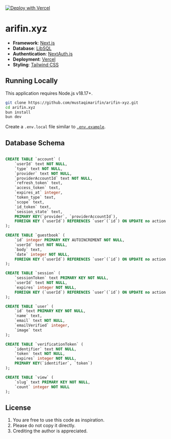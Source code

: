 [![Deploy with Vercel](https://vercel.com/button)](https://vercel.com/new/clone?repository-url=https%3A%2F%2Fgithub.com%2Fmustaqimarifin%2Farifin.xyz)

# arifin.xyz

- **Framework**: [Next.js](https://nextjs.org/)
- **Database**: [LibSQL](https://turso.tech/)
- **Authentication**: [NextAuth.js](https://next-auth.js.org)
- **Deployment**: [Vercel](https://vercel.com)
- **Styling**: [Tailwind CSS](https://tailwindcss.com)

## Running Locally

This application requires Node.js v18.17+.

```bash
git clone https://github.com/mustaqimarifin/arifin-xyz.git
cd arifin.xyz
bun install
bun dev
```

Create a `.env.local` file similar to [`.env.example`](https://github.com/mustaqimarifin/arifin.xyz/blob/main/.env.example).

## Database Schema

```sql

CREATE TABLE `account` (
	`userId` text NOT NULL,
	`type` text NOT NULL,
	`provider` text NOT NULL,
	`providerAccountId` text NOT NULL,
	`refresh_token` text,
	`access_token` text,
	`expires_at` integer,
	`token_type` text,
	`scope` text,
	`id_token` text,
	`session_state` text,
	PRIMARY KEY(`provider`, `providerAccountId`),
	FOREIGN KEY (`userId`) REFERENCES `user`(`id`) ON UPDATE no action ON DELETE cascade
);

CREATE TABLE `guestbook` (
	`id` integer PRIMARY KEY AUTOINCREMENT NOT NULL,
	`userId` text NOT NULL,
	`body` text,
	`date` integer NOT NULL,
	FOREIGN KEY (`userId`) REFERENCES `user`(`id`) ON UPDATE no action ON DELETE cascade
);

CREATE TABLE `session` (
	`sessionToken` text PRIMARY KEY NOT NULL,
	`userId` text NOT NULL,
	`expires` integer NOT NULL,
	FOREIGN KEY (`userId`) REFERENCES `user`(`id`) ON UPDATE no action ON DELETE cascade
);

CREATE TABLE `user` (
	`id` text PRIMARY KEY NOT NULL,
	`name` text,
	`email` text NOT NULL,
	`emailVerified` integer,
	`image` text
);

CREATE TABLE `verificationToken` (
	`identifier` text NOT NULL,
	`token` text NOT NULL,
	`expires` integer NOT NULL,
	PRIMARY KEY(`identifier`, `token`)
);

CREATE TABLE `view` (
	`slug` text PRIMARY KEY NOT NULL,
	`count` integer NOT NULL
);

```

## License

1. You are free to use this code as inspiration.
2. Please do not copy it directly.
3. Crediting the author is appreciated.
